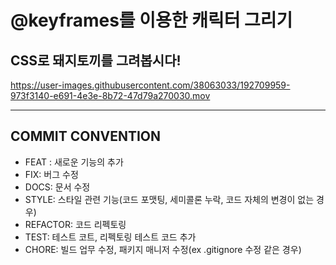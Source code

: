 # @keyframes를 이용한 캐릭터 그리기


## CSS로 돼지토끼를 그려봅시다!
https://user-images.githubusercontent.com/38063033/192709959-973f3140-e691-4e3e-8b72-47d79a270030.mov




---
## COMMIT CONVENTION
- FEAT : 새로운 기능의 추가
- FIX: 버그 수정
- DOCS: 문서 수정
- STYLE: 스타일 관련 기능(코드 포맷팅, 세미콜론 누락, 코드 자체의 변경이 없는 경우)
- REFACTOR: 코드 리펙토링
- TEST: 테스트 코트, 리펙토링 테스트 코드 추가
- CHORE: 빌드 업무 수정, 패키지 매니저 수정(ex .gitignore 수정 같은 경우)
